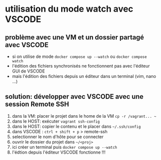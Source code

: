 # utilisation du mode watch avec VSCODE

## problème avec une VM et un dossier partagé avec VSCODE

* si on utilise de mode `docker compose up --watch` ou `docker compose watch`
* l'édition des fichiers synchronisés ne fonctionnent pas avec l'éditeur GUI de VSCODE
* mais l'édition des fichiers depuis un éditeur dans un terminal (vim, nano ...)

## solution: développer avec VSCODE avec une session Remote SSH

1. dans la VM: placer le projet dans le home de la VM `cp -r /vagrant... ~`
2. dans le HOST: exécuter `vagrant ssh-config`
2. dans le HOST: copier le contenu et le placer dans `~/.ssh/config`
3. dans VSCODE : `ctrl + shift + p` > remote-ssh
4. selectionner le nom d'hôte pour se connecter
5. ouvrir le dossier du projet dans `~/<proj>`
6. ici créer un terminal puis `docker compose up --watch`
7. l'édtion depuis l'éditeur VSCODE fonctionne !!!



